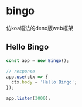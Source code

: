 # bingo

仿koa语法的deno版web框架

## Hello Bingo

```js
const app = new Bingo();

// response
app.use(ctx => {
  ctx.body = 'Hello Bingo';
});

app.listen(3000);
```


